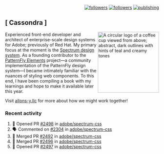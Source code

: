 <p align="right"><a rel="me" href="https://front-end.social/@castastrophe">
    <img alt="followers" title="Follow me on Mastodon" src="https://img.shields.io/mastodon/follow/109297102751309835?domain=https%3A%2F%2Ffront-end.social&label=Follow&logo=mastodon&logoColor=white&style=for-the-badge&labelColor=008080&color=006969"/></a>
  <a href="https://codepen.io/castastrophe/">
    <img alt="followers" title="Follow me on CodePen" src="https://img.shields.io/badge/16-1?color=640464&labelColor=7c007c&style=for-the-badge&logo=codepen&label=Follow"/></a>
<a href="https://castastrophe.medium.com/">
    <img alt="publishing" title="View articles on Medium" src="https://img.shields.io/badge/107-1?color=666&labelColor=444&label=subscribe&logo=medium&logoColor=white&style=for-the-badge"/></a>
</p>

## [&nbsp;Cassondra&nbsp;]

<img align="right" src="https://github-production-user-asset-6210df.s3.amazonaws.com/1840295/253016758-ba468774-1cd3-42c2-8f43-947b5eeb5edf.png" height="200" alt="A circular logo of a coffee cup viewed from above; abstract, dark outlines with hints of teal and creamy tones">

Experienced front-end developer and architect of enterprise-scale design systems for Adobe; previously of Red Hat. My primary focus at the moment is the [Spectrum design system](https://github.com/adobe/spectrum-css). As a founding contributor to the [PatternFly&nbsp;Elements](https://github.com/patternfly/patternfly-elements) project&mdash;a community implementation of the PatternFly design system&mdash;I became intimately familiar with the nuances of styling web components. To this end, I have been compiling a book with my learnings and hope to make it available later this year.

Visit [allons-y.llc](http://allons-y.llc/) for more about how we might work together!

### Recent activity

<!--START_SECTION:activity-->
1. 💪 Opened PR [#2498](https://github.com/adobe/spectrum-css/pull/2498) in [adobe/spectrum-css](https://github.com/adobe/spectrum-css)
2. 🗣 Commented on [#2304](https://github.com/adobe/spectrum-css/pull/2304#issuecomment-1931153621) in [adobe/spectrum-css](https://github.com/adobe/spectrum-css)
3. 🎉 Merged PR [#2492](https://github.com/adobe/spectrum-css/pull/2492) in [adobe/spectrum-css](https://github.com/adobe/spectrum-css)
4. 🎉 Merged PR [#2496](https://github.com/adobe/spectrum-css/pull/2496) in [adobe/spectrum-css](https://github.com/adobe/spectrum-css)
5. 💪 Opened PR [#2497](https://github.com/adobe/spectrum-css/pull/2497) in [adobe/spectrum-css](https://github.com/adobe/spectrum-css)
<!--END_SECTION:activity-->
